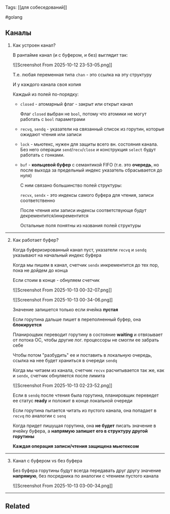 Tags: [[для собеседований]]

#golang 



## Каналы



1. Как устроен канал?

	В рантайме канал (и с буфером, и без) выглядит так:
	
	![[Screenshot From 2025-10-12 23-53-05.png]]
	
	Т.е. любая переменная типа `chan` - это ссылка на эту структуру
	
	И у каждого канала своя копия
	
	
	
	Каждый из полей по-порядку: 
	
	- `closed` - атомарный флаг - закрыт или открыт канал
	  
		Флаг `closed` выбран не `bool`, потому что атомики не могут работать с `bool` параметрами
	
	
	- `recvq`, `sendq` - указатели на связанный список из горутин, которые ожидают чтения или записи
	
	
	- `lock` - мьютекс, нужен для защиты всего вн. состояния канала. Без него операции `send`/`recv`/`close` и конструкция `select` будут работать с гонками.
	
	
	- `buf` - **кольцевой буфер** с семантикой FIFO (т.е. это **очередь**, но после выхода за предельный индекс указатель сбрасывается до нуля)
	  
	  
		С ним связано большинство полей структуры:
		
		`recvx`, `sendx` - это индексы самого буфера для чтения, записи соответственно
		
		После чтения или записи индексы соответствующе будут декрементится/инкрементится
		
		Остальные поля понятны из названия полей структуры


---


2. Как работает буфер?

	Когда буферизированный канал пуст, указатели `recvq` и `sendq` указывают на начальный индекс буфера
	
	
	
	Когда мы пишем в канал, счетчик `sendx` инкрементится до тех пор, пока не дойдем до конца
	
	Если стоим в конце - обнуляем счетчик
	
	![[Screenshot From 2025-10-13 00-32-07.png]]
	
	![[Screenshot From 2025-10-13 00-34-06.png]]
	
	
	Значение запишется только если ячейка **пустая**
	
	Если горутина дальше пишет в переполненный буфер, она **блокируется**
	
	Планирощвик переводит горутину в состояние **waiting** и отвязывает от потока ОС, чтобы другие лог. процессоры не смогли ее забрать себе
	
	Чтобы потом "разбудить" ее и поставить в локальную очередь, ссылка на нее будет храниться в очереди `sendq`
	
	
	
	Когда мы читаем из канала, счетчик `recvx` расчитывается так же, как и `sendx`, счетчик обнуляется после лимита
	
	![[Screenshot From 2025-10-13 02-23-52.png]]
	
	Если в `sendq` после чтения была горутина, планировщик переведет ее статус **ready** и положит в конце локальной очереди
	
	
	
	Если горутина пытается читать из пустого канала, она попадает в `recvq` по аналогии с `senq`
	
	Когда придет пишущая горутина, она **не будет** писать значение в ячейку буфера, а **напрямую запишет его в структуру другой горутины**
	
	
	
	**Каждая операция записи/чтения защищена мьютексом**


---


3. Канал с буфером vs без буфера

	Без буфера горутины будут всегда передавать друг другу значение **напрямую**, без посредника по аналогии с чтением пустого канала
	
	![[Screenshot From 2025-10-13 03-00-34.png]]


---


## Related


